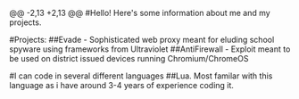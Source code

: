 @@ -2,13 +2,13 @@
#Hello! Here's some information about me and my projects.

#Projects:
##Evade - Sophisticated web proxy meant for eluding school spyware using frameworks from Ultraviolet
##AntiFirewall - Exploit meant to be used on district issued devices running Chromium/ChromeOS

#I can code in several different languages
##Lua. Most familar with this language as i have around 3-4 years of experience coding it.
